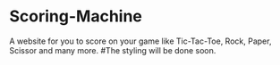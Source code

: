 # Scoring-Machine
A website for you to score on your game like Tic-Tac-Toe, Rock, Paper, Scissor and many more.
#The styling will be done soon.
